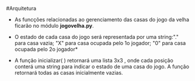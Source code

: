 #Arquitetura

* As funcções relacionadas ao gerenciamento das casas do jogo da velha ficarão no módulo **jogovelha.py**.

* O estado de cada casa do jogo será representada por uma string:"." para casa vazia; "X" para casa ocupada pelo 1o jogador; "0" para casa ocupada pelo 2o jogador*

* A função inicializar( ) retornará uma lista 3x3 , onde cada posição conterá uma string para indicar o estado de uma casa do jogo. A função retornará todas as casas inicialmente vazias.


